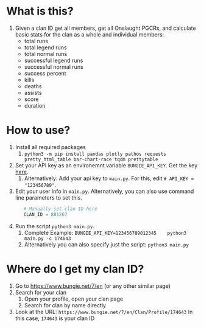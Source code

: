 # What is this?
1) Given a clan ID get all members, get all Onslaught PGCRs, and calculate basic stats for the clan as a whole and individual members:
   * total runs
   * total legend runs
   * total normal runs
   * successful legend runs
   * successful normal runs
   * success percent
   * kills
   * deaths
   * assists
   * score
   * duration


# How to use?
1) Install all required packages
   1) `python3 -m pip install pandas plotly pathos requests pretty_html_table bar-chart-race tqdm prettytable`
2) Set your API key as an environemnt variable `BUNGIE_API_KEY`.  Get the key [here](https://www.bungie.net/en/Application).
   1) Alternatively: Add your api key to `main.py`. For this, edit `# API_KEY = "123456789"`.
3) Edit your user info in `main.py`. Alternatively, you can also use command line parameters to set this.
   ```py
      # Manually set clan ID here
      CLAN_ID = 881267
   ```
4) Run the script `python3 main.py`.
   1) Complete Example: `BUNGIE_API_KEY=123456789012345    python3 main.py -c 174643`
   2) Alternatively you can also specify just the script: `python3 main.py`

# Where do I get my clan ID?
1) Go to https://www.bungie.net/7/en (or any other similar page)
2) Search for your clan
   1) Open your profile, open your clan page
   2) Search for clan by name directly
3) Look at the URL: `https://www.bungie.net/7/en/Clan/Profile/174643`
   In this case, `174643` is your clan ID
